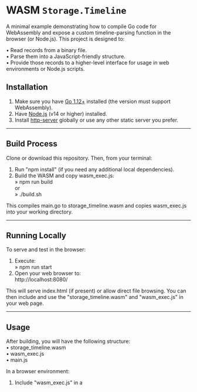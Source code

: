 # WASM `Storage.Timeline`

A minimal example demonstrating how to compile Go code for WebAssembly and expose a custom timeline-parsing function in the browser (or Node.js). This project is designed to:

• Read records from a binary file.  
• Parse them into a JavaScript-friendly structure.  
• Provide those records to a higher-level interface for usage in web environments or Node.js scripts.

## Installation

1. Make sure you have [Go 1.12+](https://go.dev/dl/) installed (the version must support WebAssembly).
2. Have [Node.js](https://nodejs.org/) (v14 or higher) installed.
3. Install [http-server](https://www.npmjs.com/package/http-server) globally or use any other static server you prefer.

---

## Build Process

Clone or download this repository. Then, from your terminal:

1. Run "npm install" (if you need any additional local dependencies).
2. Build the WASM and copy wasm_exec.js:  
   » npm run build  
   or  
   » ./build.sh

This compiles main.go to storage_timeline.wasm and copies wasm_exec.js into your working directory.

---

## Running Locally

To serve and test in the browser:

1. Execute:  
   » npm run start
2. Open your web browser to:  
   http://localhost:8080/

This will serve index.html (if present) or allow direct file browsing. You can then include and use the "storage_timeline.wasm" and "wasm_exec.js" in your web page.

---

## Usage

After building, you will have the following structure:  
• storage_timeline.wasm  
• wasm_exec.js  
• main.js

In a browser environment:

1. Include "wasm_exec.js" in a <script> tag.
2. Include "main.js" in another <script> tag.
3. Ensure "storage_timeline.wasm" is served from the same directory (or specify the path to it).
4. Once the page loads, call initialize() to set up the WASM environment. Afterward, you can handle your binary data with the exposed parse method.

For example, from the browser console or script:

```javascript
await window.StorageTimeline.Storage.initialize();  
const Schema = await window.StorageTimeline.Storage();  
const TimeLine = await Schema();  
const records = await TimeLine("test_data.bin");  
console.log('Parsed Records:', records);  
```

---

## License

This project is licensed under [LGPL-3.0-or-later](https://www.gnu.org/licenses/lgpl-3.0.html). For more details, see the "license" field in [package.json](./package.json).

---

Made with ♥ by Vitche Research Team Developer  
